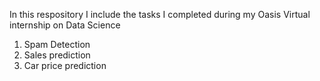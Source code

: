 In this respository I include the tasks I completed during my Oasis Virtual internship on Data Science
1) Spam Detection
2) Sales prediction
3) Car price prediction

